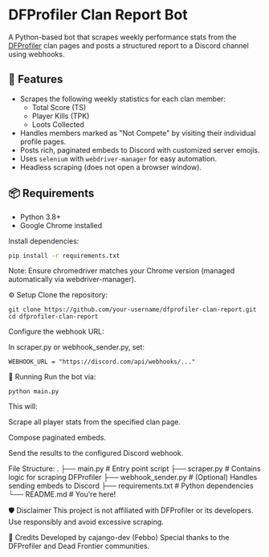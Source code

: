 # DFProfiler Clan Report Bot

A Python-based bot that scrapes weekly performance stats from the [DFProfiler](https://www.dfprofiler.com/) clan pages and posts a structured report to a Discord channel using webhooks.

## 🚀 Features

- Scrapes the following weekly statistics for each clan member:
  - Total Score (TS)
  - Player Kills (TPK)
  - Loots Collected
- Handles members marked as "Not Compete" by visiting their individual profile pages.
- Posts rich, paginated embeds to Discord with customized server emojis.
- Uses `selenium` with `webdriver-manager` for easy automation.
- Headless scraping (does not open a browser window).
  
## 📦 Requirements

- Python 3.8+
- Google Chrome installed

Install dependencies:

```bash
pip install -r requirements.txt
```

Note: Ensure chromedriver matches your Chrome version (managed automatically via webdriver-manager).

⚙️ Setup
Clone the repository:
```
git clone https://github.com/your-username/dfprofiler-clan-report.git
cd dfprofiler-clan-report
```
Configure the webhook URL:

In scraper.py or webhook_sender.py, set:
```
WEBHOOK_URL = "https://discord.com/api/webhooks/..."
```

🧪 Running
Run the bot via:
```
python main.py
```
This will:

Scrape all player stats from the specified clan page.

Compose paginated embeds.

Send the results to the configured Discord webhook.

File Structure: 
.
├── main.py               # Entry point script
├── scraper.py            # Contains logic for scraping DFProfiler
├── webhook_sender.py     # (Optional) Handles sending embeds to Discord
├── requirements.txt      # Python dependencies
└── README.md             # You're here!

🛡️ Disclaimer
This project is not affiliated with DFProfiler or its developers. Use responsibly and avoid excessive scraping.

🙌 Credits
Developed by cajango-dev (Febbo)
Special thanks to the DFProfiler and Dead Frontier communities.
